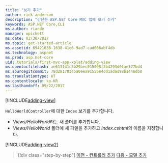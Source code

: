 ```yaml
---
title: "보기 추가"
author: rick-anderson
description: "간단한 ASP.NET Core MVC 앱에 보기 추가"
keywords: ASP.NET Core,CLI
ms.author: riande
manager: wpickett
ms.date: 03/30/2017
ms.topic: get-started-article
ms.assetid: 69421638-1638-41e6-9ad7-cad666abf4db
ms.technology: aspnet
ms.prod: asp.net-core
uid: tutorials/first-mvc-app-xplat/adding-view
ms.openlocfilehash: ae613141c3b29bec015098f3b4293d0fae377bd4
ms.sourcegitcommit: 78d28178345a0eea91556e4cd1adad98b1446db8
ms.translationtype: HT
ms.contentlocale: ko-KR
ms.lasthandoff: 09/22/2017
---
```

[!INCLUDE[adding-view](../../includes/mvc-intro/adding_view1.md)]

`HelloWorldController`에 대한 `Index` 보기를 추가합니다.

* *Views/HelloWorld*라는 새 폴더를 추가합니다.
* *Views/HelloWorld* 폴더에 새 파일을 추가하고 *Index.cshtml*의 이름을 지정합니다.

[!INCLUDE[adding-view2](../../includes/mvc-intro/adding_view2.md)]

>[!div class="step-by-step"]
[이전 - 컨트롤러 추가](adding-controller.md)
[다음 - 모델 추가](adding-model.md)
